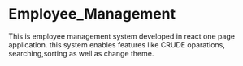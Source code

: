 # Employee_Management
This is employee management system developed in react one page application. this system enables features like CRUDE oparations, searching,sorting as well as change theme. 
